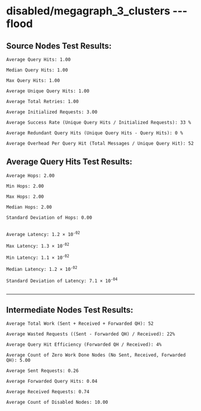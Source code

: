 # disabled/megagraph_3_clusters --- flood
## Source Nodes Test Results:
	Average Query Hits: 1.00

	Median Query Hits: 1.00

	Max Query Hits: 1.00

	Average Unique Query Hits: 1.00

	Average Total Retries: 1.00

	Average Initialized Requests: 3.00

	Average Success Rate (Unique Query Hits / Initialized Requests): 33 %

	Average Redundant Query Hits (Unique Query Hits - Query Hits): 0 %

	Average Overhead Per Query Hit (Total Messages / Unique Query Hit): 52



## Average Query Hits Test Results:
<pre><code>Average Hops: 2.00

Min Hops: 2.00

Max Hops: 2.00

Median Hops: 2.00

Standard Deviation of Hops: 0.00


Average Latency: 1.2 × 10<sup>-02</sup>

Max Latency: 1.3 × 10<sup>-02</sup>

Min Latency: 1.1 × 10<sup>-02</sup>

Median Latency: 1.2 × 10<sup>-02</sup>

Standard Deviation of Latency: 7.1 × 10<sup>-04</sup>

</code></pre>

---------------------------------------------
## Intermediate Nodes Test Results:

	Average Total Work (Sent + Received + Forwarded QH): 52

	Average Wasted Requests ((Sent - Forwarded QH) / Received): 22%

	Average Query Hit Efficiency (Forwarded QH / Received): 4%

	Average Count of Zero Work Done Nodes (No Sent, Received, Forwarded QH): 5.00

	Average Sent Requests: 0.26

	Average Forwarded Query Hits: 0.04

	Average Received Requests: 0.74

	Average Count of Disabled Nodes: 10.00

